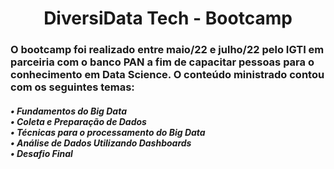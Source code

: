 <h1 align="center"> DiversiData Tech - Bootcamp </h1>
<h3> O bootcamp foi realizado entre maio/22 e julho/22 pelo IGTI em parceiria com o banco PAN a fim de capacitar pessoas para o conhecimento em Data Science. 
O conteúdo ministrado contou com os seguintes temas: </h3>
<h5>• Fundamentos do Big Data <br>
• Coleta e Preparação de Dados <br>
• Técnicas para o processamento do Big Data <br>
• Análise de Dados Utilizando Dashboards <br>
• Desafio Final <br></h5>
